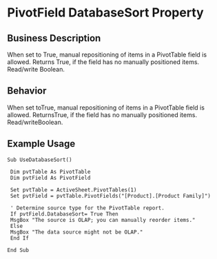 # PivotField DatabaseSort Property

## Business Description
When set to True, manual repositioning of items in a PivotTable field is allowed. Returns True, if the field has no manually positioned items. Read/write Boolean.

## Behavior
When set toTrue, manual repositioning of items in a PivotTable field is allowed. ReturnsTrue, if the field has no manually positioned items. Read/writeBoolean.

## Example Usage
```vba
Sub UseDatabaseSort() 
 
 Dim pvtTable As PivotTable 
 Dim pvtField As PivotField 
 
 Set pvtTable = ActiveSheet.PivotTables(1) 
 Set pvtField = pvtTable.PivotFields("[Product].[Product Family]") 
 
 ' Determine source type for the PivotTable report. 
 If pvtField.DatabaseSort= True Then 
 MsgBox "The source is OLAP; you can manually reorder items." 
 Else 
 MsgBox "The data source might not be OLAP." 
 End If 
 
End Sub
```
